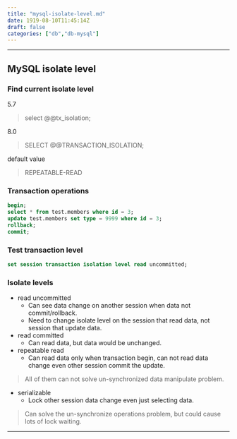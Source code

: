 ```yaml
---
title: "mysql-isolate-level.md"
date: 1919-08-10T11:45:14Z
draft: false
categories: ["db","db-mysql"]
---
```




---


## MySQL isolate level

### Find current isolate level

5.7 
> select @@tx_isolation;

8.0
> SELECT @@TRANSACTION_ISOLATION;

default value
> REPEATABLE-READ

### Transaction operations

```sql
begin;
select * from test.members where id = 3;
update test.members set type = 9999 where id = 3;
rollback;
commit;
```


### Test transaction level

```sql
set session transaction isolation level read uncommitted;
```

### Isolate levels

* read uncommitted
  * Can see data change on another session when data not commit/rollback.
  * Need to change isolate level on the session that read data, not session that update data.
* read committed
  * Can read data, but data would be unchanged.
* repeatable read
  * Can read data only when transaction begin, can not read data change even other session commit the update.

> All of them can not solve un-synchronized data manipulate problem.

* serializable
  * Lock other session data change even just selecting data.

> Can solve the un-synchronize operations problem, but could cause lots of lock waiting.




---

